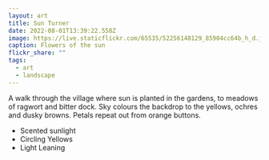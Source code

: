 ```yaml
---
layout: art
title: Sun Turner
date: 2022-08-01T13:39:22.558Z
image: https://live.staticflickr.com/65535/52256148129_85904cc64b_h_d.jpg
caption: Flowers of the sun
flickr_share: ""
tags:
  - art
  - landscape
---
```

A walk through the village where sun is planted in the gardens, to meadows of ragwort and bitter dock. Sky colours the backdrop to the yellows, ochres and dusky browns. Petals repeat out from orange buttons.

* Scented sunlight
* Circling Yellows
* Light Leaning
